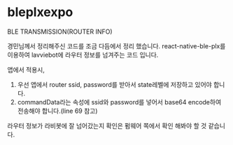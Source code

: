 # bleplxexpo
BLE TRANSMISSION(ROUTER INFO)

경민님께서 정리해주신 코드를 조금 다듬에서 정리 했습니다.
react-native-ble-plx를 이용하여 lavviebot에 라우터 정보를 넘겨주는 코드 입니다.

앱에서 적용시,

1) 우선 앱에서 router ssid, password를 받아서 state레벨에 저장하고 있어야 합니다.
2) commandData라는 속성에 ssid와 password를 넣어서 base64 encode하여 전송해야 합니다.(line 69 참고)

라우터 정보가 라비봇에 잘 넘어갔는지 확인은 펌웨어 쪽에서 확인 해봐야 할 것 같습니다.
